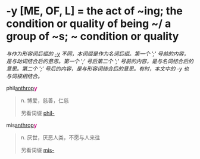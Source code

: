 # -y [ME, OF, L] = the act of ~ing; the condition or quality of being ~/ a group of ~s; ~ condition or quality

*与作为形容词后缀的 [-y](-y.1.md) 不同，本词缀是作为名词后缀。第一个 ';' 号前的内容，是与动词结合后的意思。第一个 ';' 号后第二个 ';' 号前的内容，是与名词结合后的意思。第二个 ';' 号后的内容，是与形容词结合后的意思。有时，本文中的 -y 也与词根相结合。*

phil[anthrop](_anthrop_.md)<b style="color: #C71585;">y</b>
> n. 博爱，慈善，仁慈
>
> 另看词缀 [phil-](phil-.md)

mis[anthrop](_anthrop_.md)<b style="color: #C71585;">y</b>
> n. 厌世，厌恶人类，不愿与人来往
>
> 另看词缀 [mis-](mis-.md)